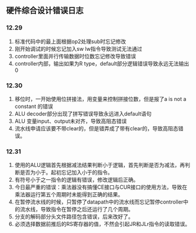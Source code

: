 ## 硬件综合设计错误日志



### 12.29

1. 标准代码中的最上面根据op2处理sub时忘记修改
2. 刚开始调试的时候忘记加入sw lw指令导致测试无法通过
3. controller里面并行传输数据时位数忘记修改导致错误
4. controller内部，输出如果为R type，default部分逻辑错误导致永远无法输出0



### 12.30

1. 移位时，一开始使用位拼接法，用变量来控制拼接位数，但是报了a is not a constant 的错误
2. ALU decoder部分出现了拼写错误导致永远进入default语句
3. ALU 变量input、output未对齐，导致高阻态错误
4. 流水线申请应该要不带clear的，但是错弄成了带有clear的，导致高阻态错误。



### 12.31

1. 使用的ALU逻辑首先根据减法结果判断小于逻辑，首先判断是否为减法，再判断是否为小于。起初忘记加入小于的指令。
2. 有符号小于之一指令的逻辑有错误，修改逻辑后正确。
3. 今日最严重的错误：乘法器没有搞懂CE接口与CUR接口的使用方法，导致在乘法器运行第五个周期时未能得到正确的结果。
4. 在暂停流水线的时候，只暂停了datapath中的流水线而忘记暂停controller中的流水线，导致指令在暂停之后还运行了几个周期。
5. 分支的解码部分头文件路径包含错误，后来改好了。
6. 必须选择数据前推后的RS寄存器的值，不然会引起JR和JLr指令的读取错误。